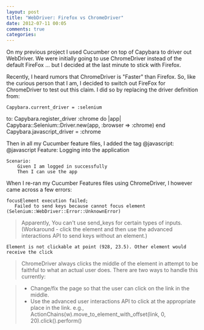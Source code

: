 ```yaml
---
layout: post
title: "WebDriver: Firefox vs ChromeDriver"
date: 2012-07-11 00:05
comments: true
categories: 
---
```


On my previous project I used Cucumber on top of Capybara to driver out WebDriver. We were initially going to use ChromeDriver instead of the default FireFox ... but I decided at the last minute to stick with Firefox.

Recently, I heard rumors that ChromeDriver is "Faster" than Firefox. So, like the curious person that I am, I decided to switch out FireFox for ChromeDriver to test out this claim. I did so by replacing the driver definition from:

	Capybara.current_driver = :selenium	
to:
	Capybara.register_driver :chrome do |app|
	    Capybara::Selenium::Driver.new(app, :browser => :chrome)
	  end
	Capybara.javascript_driver = :chrome

Then in all my Cucumber feature files, I added the tag @javascript:
	@javascript
	Feature: Logging into the application
	
	Scenario:
		Given I am logged in successfully
		Then I can use the app

When I re-ran my Cucumber Features files using ChromeDriver, I however came across a few errors:
	
	focusElement execution failed;
       Failed to send keys because cannot focus element (Selenium::WebDriver::Error::UnknownError)

> Apparently, You can't use send_keys for certain types of inputs. (Workaround - click the element and then use the advanced interactions API to send keys without an element.) 
	
	Element is not clickable at point (928, 23.5). Other element would receive the click
	
> ChromeDriver always clicks the middle of the element in attempt to be faithful to what an actual user does.
There are two ways to handle this currently:

> * Change/fix the page so that the user can click on the link in the middle.
> * Use the advanced user interactions API to click at the appropriate place in the link. e.g., ActionChains(w).move_to_element_with_offset(link, 0, 20).click().perform()


